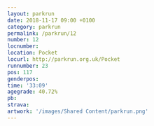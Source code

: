 ```yaml
---
layout: parkrun
date: 2018-11-17 09:00 +0100
category: parkrun
permalink: /parkrun/12
number: 12
locnumber: 
location: Pocket
locurl: http://parkrun.org.uk/Pocket
runnumber: 23
pos: 117
genderpos: 
time: '33:09'
agegrade: 40.72%
pb: 
strava: 
artwork: '/images/Shared Content/parkrun.png'
---
```

